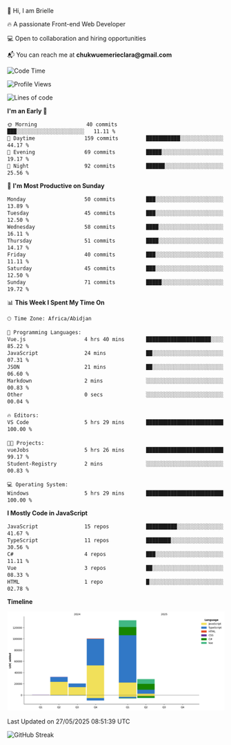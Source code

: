<div align="left">
  <p>👋 Hi, I am Brielle</p>
  <p>🔥 A passionate Front-end Web Developer</p>
  <p>💻 Open to collaboration and hiring opportunities</p>
  <p>📬 You can reach me at <strong>chukwuemerieclara@gmail.com</strong></p>
</div>


 
 <!--START_SECTION:waka-->
![Code Time](http://img.shields.io/badge/Code%20Time-634%20hrs%2051%20mins-blue)

![Profile Views](http://img.shields.io/badge/Profile%20Views-0-blue)

![Lines of code](https://img.shields.io/badge/From%20Hello%20World%20I%27ve%20Written-314.2%20thousand%20lines%20of%20code-blue)

**I'm an Early 🐤** 

```text
🌞 Morning                40 commits          ███░░░░░░░░░░░░░░░░░░░░░░   11.11 % 
🌆 Daytime                159 commits         ███████████░░░░░░░░░░░░░░   44.17 % 
🌃 Evening                69 commits          █████░░░░░░░░░░░░░░░░░░░░   19.17 % 
🌙 Night                  92 commits          ██████░░░░░░░░░░░░░░░░░░░   25.56 % 
```
📅 **I'm Most Productive on Sunday** 

```text
Monday                   50 commits          ███░░░░░░░░░░░░░░░░░░░░░░   13.89 % 
Tuesday                  45 commits          ███░░░░░░░░░░░░░░░░░░░░░░   12.50 % 
Wednesday                58 commits          ████░░░░░░░░░░░░░░░░░░░░░   16.11 % 
Thursday                 51 commits          ████░░░░░░░░░░░░░░░░░░░░░   14.17 % 
Friday                   40 commits          ███░░░░░░░░░░░░░░░░░░░░░░   11.11 % 
Saturday                 45 commits          ███░░░░░░░░░░░░░░░░░░░░░░   12.50 % 
Sunday                   71 commits          █████░░░░░░░░░░░░░░░░░░░░   19.72 % 
```


📊 **This Week I Spent My Time On** 

```text
🕑︎ Time Zone: Africa/Abidjan

💬 Programming Languages: 
Vue.js                   4 hrs 40 mins       █████████████████████░░░░   85.22 % 
JavaScript               24 mins             ██░░░░░░░░░░░░░░░░░░░░░░░   07.31 % 
JSON                     21 mins             ██░░░░░░░░░░░░░░░░░░░░░░░   06.60 % 
Markdown                 2 mins              ░░░░░░░░░░░░░░░░░░░░░░░░░   00.83 % 
Other                    0 secs              ░░░░░░░░░░░░░░░░░░░░░░░░░   00.04 % 

🔥 Editors: 
VS Code                  5 hrs 29 mins       █████████████████████████   100.00 % 

🐱‍💻 Projects: 
vueJobs                  5 hrs 26 mins       █████████████████████████   99.17 % 
Student-Registry         2 mins              ░░░░░░░░░░░░░░░░░░░░░░░░░   00.83 % 

💻 Operating System: 
Windows                  5 hrs 29 mins       █████████████████████████   100.00 % 
```

**I Mostly Code in JavaScript** 

```text
JavaScript               15 repos            ██████████░░░░░░░░░░░░░░░   41.67 % 
TypeScript               11 repos            ████████░░░░░░░░░░░░░░░░░   30.56 % 
C#                       4 repos             ███░░░░░░░░░░░░░░░░░░░░░░   11.11 % 
Vue                      3 repos             ██░░░░░░░░░░░░░░░░░░░░░░░   08.33 % 
HTML                     1 repo              █░░░░░░░░░░░░░░░░░░░░░░░░   02.78 % 
```



**Timeline**

![Lines of Code chart](https://raw.githubusercontent.com/Brielle28/Brielle28/main/assets/bar_graph.png)


 Last Updated on 27/05/2025 08:51:39 UTC
<!--END_SECTION:waka-->

![GitHub Streak](https://github-readme-streak-stats.herokuapp.com/?user=Brielle28)



